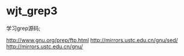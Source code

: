 # wjt_grep3
学习grep源码;

http://www.gnu.org/prep/ftp.html http://mirrors.ustc.edu.cn/gnu/sed/ http://mirrors.ustc.edu.cn/gnu/
